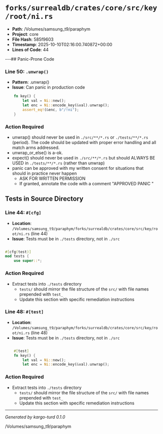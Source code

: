 # `forks/surrealdb/crates/core/src/key/root/ni.rs`

- **Path**: /Volumes/samsung_t9/paraphym
- **Project**: core
- **File Hash**: 585f9603  
- **Timestamp**: 2025-10-10T02:16:00.740872+00:00  
- **Lines of Code**: 44

---## Panic-Prone Code


### Line 50: `.unwrap()`

- **Pattern**: .unwrap()
- **Issue**: Can panic in production code

```rust
	fn key() {
		let val = Ni::new();
		let enc = Ni::encode_key(&val).unwrap();
		assert_eq!(&enc, b"/!ni");
	}
```

### Action Required

- unwrap() should never be used in `./src/**/*.rs` or `./tests/**/*.rs` (period). The code should be updated with proper error handling and all match arms addressed.
- unwrap_or_else() is a-ok. 
- expect() should never be used in `./src/**/*.rs` but should ALWAYS BE USED in `./tests/**/*.rs` (rather than unwrap)
- panic can be approved with my written consent for situations that should in practice never happen  
  - ASK FOR WRITTEN PERMISSION
  - If granted, annotate the code with a comment "APPROVED PANIC "

## Tests in Source Directory


### Line 44: `#[cfg]`

- **Location**: `/Volumes/samsung_t9/paraphym/forks/surrealdb/crates/core/src/key/root/ni.rs` (line 44)
- **Issue**: Tests must be in `./tests` directory, not in `./src`

```rust

#[cfg(test)]
mod tests {
	use super::*;

```

### Action Required

- Extract tests into `./tests` directory
  - `tests/` should mirror the file structure of the `src/` with file names prepended with `test_`
  - Update this section with specific remediation instructions
  


### Line 48: `#[test]`

- **Location**: `/Volumes/samsung_t9/paraphym/forks/surrealdb/crates/core/src/key/root/ni.rs` (line 48)
- **Issue**: Tests must be in `./tests` directory, not in `./src`

```rust

	#[test]
	fn key() {
		let val = Ni::new();
		let enc = Ni::encode_key(&val).unwrap();
```

### Action Required

- Extract tests into `./tests` directory
  - `tests/` should mirror the file structure of the `src/` with file names prepended with `test_`
  - Update this section with specific remediation instructions
  

---

*Generated by kargo-turd 0.1.0*

/Volumes/samsung_t9/paraphym